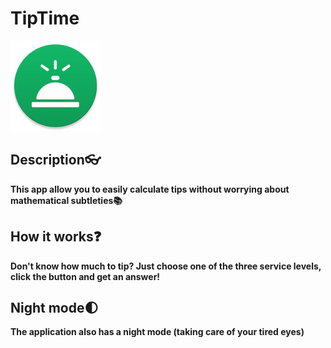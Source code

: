 # TipTime

![TipTIme](app/src/main/res/mipmap-xxhdpi/ic_launcher_round.png)

## Description👓
**This  app allow you to easily calculate tips without worrying about mathematical subtleties📚**
## How it works❓
**Don't know how much to tip? Just choose one of the three service levels, click the button and get an answer!**
## Night mode🌓
**The application also has a night mode (taking care of your tired eyes)**
